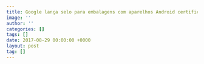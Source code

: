```yaml
---
title: Google lança selo para embalagens com aparelhos Android certificados
image: ''
author: ''
categories: []
tags: []
date: 2017-08-29 00:00:00 +0000
layout: post
tag: []
---
```

